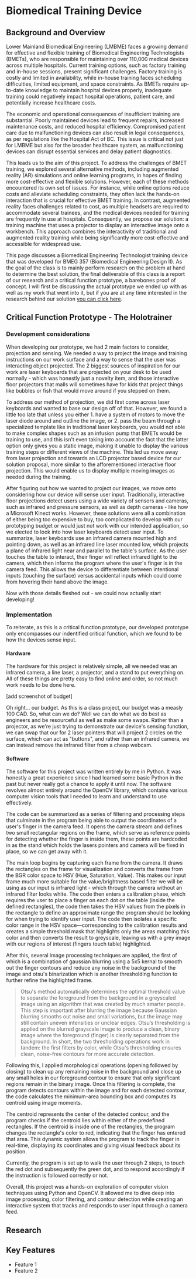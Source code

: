 # Biomedical Training Device

## Background and Overview
Lower Mainland Biomedical Engineering (LMBME) faces a growing demand for effective and flexible training of Biomedical Engineering Technologists (BMETs), who are responsible for maintaining over 110,000 medical devices across multiple hospitals. Current training options, such as factory training and in-house sessions, present significant challenges. Factory training is costly and limited in availability, while in-house training faces scheduling difficulties, limited equipment, and space constraints. As BMETs require up-to-date knowledge to maintain hospital devices properly, inadequate training could negatively impact hospital operations, patient care, and potentially increase healthcare costs.

The economic and operational consequences of insufficient training are substantial. Poorly maintained devices lead to frequent repairs, increased maintenance costs, and reduced hospital efficiency. Compromised patient care due to malfunctioning devices can also result in legal consequences, as per regulations like the Hospital Act of BC. This issue is critical not just for LMBME but also for the broader healthcare system, as malfunctioning devices can disrupt essential services and delay patient diagnostics.

This leads us to the aim of this project. To address the challenges of BMET training, we explored several alternative methods, including augmented reality (AR) simulations and online learning programs, in hopes of finding more cost-effective and flexible solutions. However, each of these methods encountered its own set of issues. For instance, while online options reduce costs and alleviate scheduling constraints, they often lack the hands-on interaction that is crucial for effective BMET training. In contrast, augmented reality faces challenges related to cost, as multiple headsets are required to accommodate several trainees, and the medical devices needed for training are frequently in use at hospitals. Consequently, we propose our solution: a training machine that uses a projector to display an interactive image onto a workbench. This approach combines the interactivity of traditional and augmented reality training while being significantly more cost-effective and accessible for widespread use.

This page discusses a Biomedical Engineering Technologist training device that was developed for BMEG 357 (Biomedical Engineering Design II). As the goal of the class is to mainly perform research on the problem at hand to determine the best solution, the final deliverable of this class is a report of our research and a critical function prototype, a barebones proof of concept. I will first be discussing the actual prototype we ended up with as well as my work that went into it, but if you are at any time interested in the research behind our solution [you can click here](#research). 

## Critical Function Prototype - The Holotrainer

### Development considerations
When developing our prototype, we had 2 main factors to consider, projection and sensing. We needed a way to project the image and training instructions on our work surface and a way to sense that the user was interacting object projected. The 2 biggest sources of inspiration for our work are laser keyboards that are projected on your desk to be used normally - which was honestly just a novelty item, and those interactive floor projectors that malls will sometimes have for kids that project things like bubbles or fish that would move around if you stepped on them. 

To address our method of projection, we did first come across laser keyboards and wanted to base our design off of that. However, we found a little too late that unless you either 1. have a system of motors to move the laser diode around and outline the image, or 2. pass the beam through a specialized template like in traditional laser keyboards, you would not able to make complex shapes such as an infusion pump that BMETs would be training to use, and this isn't even taking into account the fact that the latter option only gives you a static image, making it unable to display the various training steps or different views of the machine. This led us move away from laser projection and towards an LCD projector based device for our solution proposal, more similar to the afforementioned interactive floor projection. This would enable us to display multiple moving images as needed during the training. 

After figuring out how we wanted to project our images, we move onto considering how our device will sense user input. Traditionally, interactive floor projections detect users using a wide variety of sensors and cameras, such as infrared and pressure sensors, as well as depth cameras - like how a Microsoft Kinect works. However, these solutions were all a combination of either being too expensive to buy, too complicated to develop with our prototyping budget or would just not work with our intended application, so we elected to look into how laser keyboards detect user input. To summarize, laser keyboards use an infrared camera mounted high and pointing down, as well as an infrared line laser mounted low, which projects a plane of infrared light near and parallel to the table's surface. As the user touches the table to interact, their finger will reflect infrared light to the camera, which then informs the program where the user's finger is in the camera feed. This allows the device to differentiate between intentional inputs (touching the surface) versus accidental inputs which could come from hovering their hand above the image.

Now with those details fleshed out - we could now actually start developing!

### Implementation
To reiterate, as this is a critical function prototype, our developed prototype only encompasses our indentified critical function, which we found to be how the devices sense input. 

#### Hardware 
The hardware for this project is relatively simple, all we needed was an infrared camera, a line laser, a projector, and a stand to put everything on. All of these things are pretty easy to find online and order, so not much work needs to be done here. 

[add screenshot of budget]

Oh right... our budget. As this is a class project, our budget was a measly 100 CAD. So, what can we do? Well we can do what we do best as engineers and be resourceful as well as make some swaps. Rather than a projector, as we're just trying to demonstrate our device's sensing function, we can swap that our for 2 laser pointers that will project 2 circles on the surface, which can act as "buttons", and rather than an infrared camera, we can instead remove the infrared filter from a cheap webcam. 

#### Software
The software for this project was written entirely by me in Python. It was honestly a great experience since I had learned some basic Python in the past but never really got a chance to apply it until now. The software revolves almost entirely around the OpenCV library, which contains various computer vision tools that I needed to learn and understand to use effectively.

The code can be summarized as a series of filtering and processing steps that culminate in the program being able to output the coordinates of a user's finger in the camera feed. It opens the camera stream and defines two small rectangular regions on the frame, which serve as reference points for detecting whether the finger is inside them, these points are hardcoded in as the stand which holds the lasers pointers and camera will be fixed in place, so we can get away with it.

The main loop begins by capturing each frame from the camera. It draws the rectangles on the frame for visualization and converts the frame from the BGR color space to HSV (Hue, Saturation, Value). This makes our input frame much more suitable for the value/brightness based filter we will be using as our input is infrared light - which through the camera without an infrared filter looks white. The code then enters a calibration phase, which requires the user to place a finger on each dot on the table (inside the defined rectangles), the code then takes the HSV values from the pixels in the rectangle to define an approximate range the program should be looking for when trying to identify user input. The code then isolates a specific color range in the HSV space—corresponding to the calibration results and creates a simple threshold mask that highlights only the areas matching this color and then converts the result to greyscale, leaving us with a grey image with our regions of interest (fingers touch table) highlighted. 

After this, several image processing techniques are applied, the first of which is a combination of gaussian blurring using a 5x5 kernal to smooth out the finger contours and reduce any noise in the background of the image and otsu's binarization which is another thresholding function to further refine the highlighted frame. 
> Otsu's method automatically determines the optimal threshold value to separate the foreground from the background in a greyscaled image using an algorithm that was created by much smarter people. This step is important after blurring the image because Gaussian blurring smooths out noise and small variations, but the image may still contain uneven intensities or unclear edges. Otsu’s thresholding is applied on the blurred grayscale image to produce a clean, binary image where the foreground (finger) is clearly separated from the background. In short, the two thresholding operations work in tandem: the first filters by color, while Otsu's thresholding ensures clean, noise-free contours for more accurate detection. 

Following this, I applied morphological operations (opening followed by closing) to clean up any remaining noise in the background and close up any small holes in our foreground contour to ensure that only significant regions remain in the binary image. Once this filtering is complete, the program detects contours within the image and for each detected contour, the code calculates the minimum-area bounding box and computes its centroid using image moments. 

The centroid represents the center of the detected contour, and the program checks if the centroid lies within either of the predefined rectangles. If the centroid is inside one of the rectangles, the program changes the rectangle's color to red, indicating that the finger has entered that area. This dynamic system allows the program to track the finger in real-time, displaying its coordinates and giving visual feedback about its position. 

Currently, the program is set up to walk the user through 2 steps, to touch the red dot and subsequently the green dot, and to respond accordingly if the instruction is followed correctly or not. 

Overall, this project was a hands-on exploration of computer vision techniques using Python and OpenCV. It allowed me to dive deep into image processing, color filtering, and contour detection while creating an interactive system that tracks and responds to user input through a camera feed.

## <a id="research"></a> Research 


## Key Features
- Feature 1
- Feature 2
